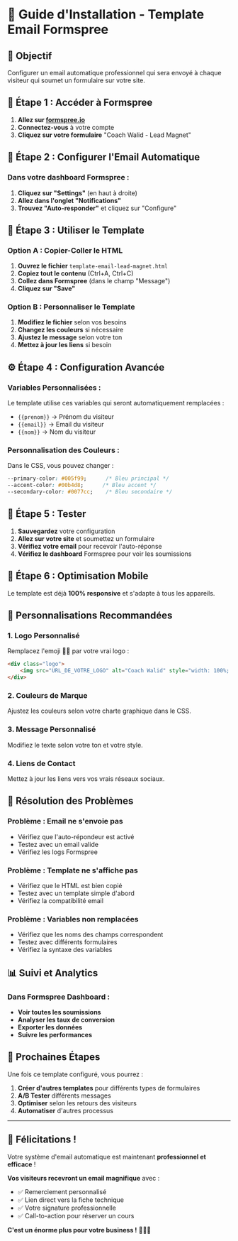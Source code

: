# 📧 Guide d'Installation - Template Email Formspree

## 🎯 **Objectif**
Configurer un email automatique professionnel qui sera envoyé à chaque visiteur qui soumet un formulaire sur votre site.

## 🔧 **Étape 1 : Accéder à Formspree**

1. **Allez sur [formspree.io](https://formspree.io)**
2. **Connectez-vous** à votre compte
3. **Cliquez sur votre formulaire** "Coach Walid - Lead Magnet"

## 📝 **Étape 2 : Configurer l'Email Automatique**

### **Dans votre dashboard Formspree :**

1. **Cliquez sur "Settings"** (en haut à droite)
2. **Allez dans l'onglet "Notifications"**
3. **Trouvez "Auto-responder"** et cliquez sur "Configure"

## 🎨 **Étape 3 : Utiliser le Template**

### **Option A : Copier-Coller le HTML**
1. **Ouvrez le fichier** `template-email-lead-magnet.html`
2. **Copiez tout le contenu** (Ctrl+A, Ctrl+C)
3. **Collez dans Formspree** (dans le champ "Message")
4. **Cliquez sur "Save"**

### **Option B : Personnaliser le Template**
1. **Modifiez le fichier** selon vos besoins
2. **Changez les couleurs** si nécessaire
3. **Ajustez le message** selon votre ton
4. **Mettez à jour les liens** si besoin

## ⚙️ **Étape 4 : Configuration Avancée**

### **Variables Personnalisées :**
Le template utilise ces variables qui seront automatiquement remplacées :
- `{{prenom}}` → Prénom du visiteur
- `{{email}}` → Email du visiteur
- `{{nom}}` → Nom du visiteur

### **Personnalisation des Couleurs :**
Dans le CSS, vous pouvez changer :
```css
--primary-color: #005f99;      /* Bleu principal */
--accent-color: #00b4d8;      /* Bleu accent */
--secondary-color: #0077cc;    /* Bleu secondaire */
```

## 🧪 **Étape 5 : Tester**

1. **Sauvegardez** votre configuration
2. **Allez sur votre site** et soumettez un formulaire
3. **Vérifiez votre email** pour recevoir l'auto-réponse
4. **Vérifiez le dashboard** Formspree pour voir les soumissions

## 📱 **Étape 6 : Optimisation Mobile**

Le template est déjà **100% responsive** et s'adapte à tous les appareils.

## 🎨 **Personnalisations Recommandées**

### **1. Logo Personnalisé**
Remplacez l'emoji 🏊‍♂️ par votre vrai logo :
```html
<div class="logo">
    <img src="URL_DE_VOTRE_LOGO" alt="Coach Walid" style="width: 100%; height: 100%; object-fit: contain;">
</div>
```

### **2. Couleurs de Marque**
Ajustez les couleurs selon votre charte graphique dans le CSS.

### **3. Message Personnalisé**
Modifiez le texte selon votre ton et votre style.

### **4. Liens de Contact**
Mettez à jour les liens vers vos vrais réseaux sociaux.

## 🚨 **Résolution des Problèmes**

### **Problème : Email ne s'envoie pas**
- Vérifiez que l'auto-répondeur est activé
- Testez avec un email valide
- Vérifiez les logs Formspree

### **Problème : Template ne s'affiche pas**
- Vérifiez que le HTML est bien copié
- Testez avec un template simple d'abord
- Vérifiez la compatibilité email

### **Problème : Variables non remplacées**
- Vérifiez que les noms des champs correspondent
- Testez avec différents formulaires
- Vérifiez la syntaxe des variables

## 📊 **Suivi et Analytics**

### **Dans Formspree Dashboard :**
- **Voir toutes les soumissions**
- **Analyser les taux de conversion**
- **Exporter les données**
- **Suivre les performances**

## 🎯 **Prochaines Étapes**

Une fois ce template configuré, vous pourrez :
1. **Créer d'autres templates** pour différents types de formulaires
2. **A/B Tester** différents messages
3. **Optimiser** selon les retours des visiteurs
4. **Automatiser** d'autres processus

---

## 🎉 **Félicitations !**

Votre système d'email automatique est maintenant **professionnel et efficace** !

**Vos visiteurs recevront un email magnifique** avec :
- ✅ Remerciement personnalisé
- ✅ Lien direct vers la fiche technique
- ✅ Votre signature professionnelle
- ✅ Call-to-action pour réserver un cours

**C'est un énorme plus pour votre business !** 🏊‍♂️✨
